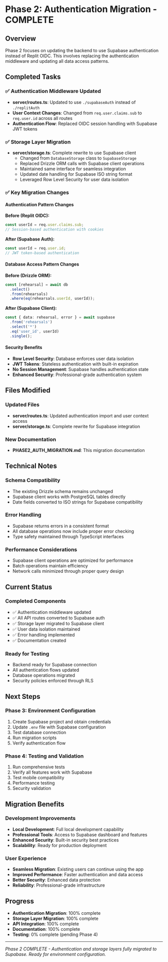 # Phase 2: Authentication Migration - COMPLETE

## Overview
Phase 2 focuses on updating the backend to use Supabase authentication instead of Replit OIDC. This involves replacing the authentication middleware and updating all data access patterns.

## Completed Tasks

### ✅ Authentication Middleware Updated
- **server/routes.ts**: Updated to use `./supabaseAuth` instead of `./replitAuth`
- **User Context Changes**: Changed from `req.user.claims.sub` to `req.user.id` across all routes
- **Authentication Flow**: Replaced OIDC session handling with Supabase JWT tokens

### ✅ Storage Layer Migration
- **server/storage.ts**: Complete rewrite to use Supabase client
  - Changed from `DatabaseStorage` class to `SupabaseStorage`
  - Replaced Drizzle ORM calls with Supabase client operations
  - Maintained same interface for seamless integration
  - Updated date handling for Supabase ISO string format
  - Leveraged Row Level Security for user data isolation

### ✅ Key Migration Changes

#### Authentication Pattern Changes
**Before (Replit OIDC):**
```typescript
const userId = req.user.claims.sub;
// Session-based authentication with cookies
```

**After (Supabase Auth):**
```typescript
const userId = req.user.id;
// JWT token-based authentication
```

#### Database Access Pattern Changes
**Before (Drizzle ORM):**
```typescript
const [rehearsal] = await db
  .select()
  .from(rehearsals)
  .where(eq(rehearsals.userId, userId));
```

**After (Supabase Client):**
```typescript
const { data: rehearsal, error } = await supabase
  .from('rehearsals')
  .select('*')
  .eq('user_id', userId)
  .single();
```

#### Security Benefits
- **Row Level Security**: Database enforces user data isolation
- **JWT Tokens**: Stateless authentication with built-in expiration
- **No Session Management**: Supabase handles authentication state
- **Enhanced Security**: Professional-grade authentication system

## Files Modified

### Updated Files
- **server/routes.ts**: Updated authentication import and user context access
- **server/storage.ts**: Complete rewrite for Supabase integration

### New Documentation
- **PHASE2_AUTH_MIGRATION.md**: This migration documentation

## Technical Notes

### Schema Compatibility
- The existing Drizzle schema remains unchanged
- Supabase client works with PostgreSQL tables directly
- Date fields converted to ISO strings for Supabase compatibility

### Error Handling
- Supabase returns errors in a consistent format
- All database operations now include proper error checking
- Type safety maintained through TypeScript interfaces

### Performance Considerations
- Supabase client operations are optimized for performance
- Batch operations maintain efficiency
- Network calls minimized through proper query design

## Current Status

### Completed Components
- ✅ Authentication middleware updated
- ✅ All API routes converted to Supabase auth
- ✅ Storage layer migrated to Supabase client
- ✅ User data isolation maintained
- ✅ Error handling implemented
- ✅ Documentation created

### Ready for Testing
- Backend ready for Supabase connection
- All authentication flows updated
- Database operations migrated
- Security policies enforced through RLS

## Next Steps

### Phase 3: Environment Configuration
1. Create Supabase project and obtain credentials
2. Update `.env` file with Supabase configuration
3. Test database connection
4. Run migration scripts
5. Verify authentication flow

### Phase 4: Testing and Validation
1. Run comprehensive tests
2. Verify all features work with Supabase
3. Test mobile compatibility
4. Performance testing
5. Security validation

## Migration Benefits

### Development Improvements
- **Local Development**: Full local development capability
- **Professional Tools**: Access to Supabase dashboard and features
- **Enhanced Security**: Built-in security best practices
- **Scalability**: Ready for production deployment

### User Experience
- **Seamless Migration**: Existing users can continue using the app
- **Improved Performance**: Faster authentication and data access
- **Better Security**: Enhanced data protection
- **Reliability**: Professional-grade infrastructure

## Progress
- **Authentication Migration**: 100% complete
- **Storage Layer Migration**: 100% complete
- **API Integration**: 100% complete
- **Documentation**: 100% complete
- **Testing**: 0% complete (pending Phase 4)

---
*Phase 2 COMPLETE - Authentication and storage layers fully migrated to Supabase. Ready for environment configuration.*